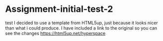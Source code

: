 # Assignment-initial-test-2
test
I decided to use a template from HTML5up, just because it looks nicer than what i could produce.
I have included a link to the original so you can see the changes
https://html5up.net/hyperspace 
